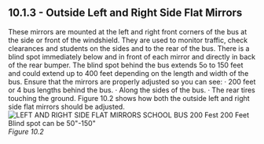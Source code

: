 ## 10.1.3 - Outside Left and Right Side Flat Mirrors
These mirrors are mounted at the left and right front corners of the bus at the side or front of the windshield. They are used to monitor traffic, check clearances and students on the sides and to the rear of the bus. There is a blind spot immediately below and in front of each mirror and directly in back of the rear bumper. The blind spot behind the bus extends 5o to 150 feet and could extend up to 400 feet depending on the length and width of the bus.
Ensure that the mirrors are properly adjusted so you can see:
· 200 feet or 4 bus lengths behind the bus.
· Along the sides of the bus.
· The rear tires touching the ground.
Figure 10.2 shows how both the outside left and right side flat mirrors should be adjusted.
![LEFT AND RIGHT SIDE FLAT MIRRORS SCHOOL BUS 200 Fest 200 Feet Blind spot can be 50"-150"]()
_Figure 10.2_